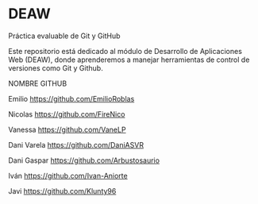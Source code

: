 
# DEAW
Práctica evaluable de Git y GitHub

Este repositorio está dedicado al módulo de Desarrollo 
de Aplicaciones Web (DEAW), donde aprenderemos a manejar 
herramientas de control de versiones como Git y Github.

NOMBRE 				GITHUB

Emilio 				https://github.com/EmilioRoblas

Nicolas 			https://github.com/FireNico

Vanessa				https://github.com/VaneLP

Dani Varela 			https://github.com/DaniASVR

Dani Gaspar 			https://github.com/Arbustosaurio

Iván 				https://github.com/Ivan-Aniorte

Javi				https://github.com/Klunty96
